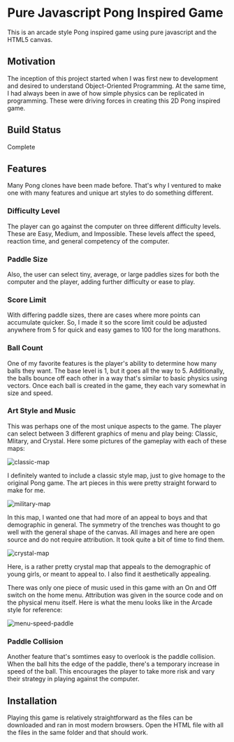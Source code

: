  # Pure Javascript Pong Inspired Game
This is an arcade style Pong inspired game using pure javascript and the HTML5 canvas.
## Motivation
The inception of this project started when I was first new to development and desired to understand Object-Oriented Programming. At the same time, I had always been in awe of how simple physics can be replicated in programming. These were driving forces in creating this 2D Pong inspired game.
## Build Status
Complete
## Features
Many Pong clones have been made before. That's why I ventured to make one with many features and unique art styles to do something different.
### Difficulty Level
The player can go against the computer on three different difficulty levels. These are Easy, Medium, and Impossible. These levels affect the speed, reaction time, and general competency of the computer.
### Paddle Size
Also, the user can select tiny, average, or large paddles sizes for both the computer and the player, adding further difficulty or ease to play.
### Score Limit
With differing paddle sizes, there are cases where more points can accumulate quicker. So, I made it so the score limit could be adjusted anywhere from 5 for quick and easy games to 100 for the long marathons.
### Ball Count 
One of my favorite features is the player's ability to determine how many balls they want. The base level is 1, but it goes all the way to 5. Additionally, the balls bounce off each other in a way that's similar to basic physics using vectors. Once each ball is created in the game, they each vary somewhat in size and speed. 
### Art Style and Music
This was perhaps one of the most unique aspects to the game. The player can select between 3 different graphics of menu and play being: Classic, Mlitary, and Crystal. Here some pictures of the gameplay with each of these maps:

![classic-map](https://user-images.githubusercontent.com/29243814/183991479-3af9d81f-09e8-4f83-a8f1-fd136566bb71.png)

I definitely wanted to include a classic style map, just to give homage to the original Pong game. The art pieces in this were pretty straight forward to make for me.

![military-map](https://user-images.githubusercontent.com/29243814/183991432-d04d2056-c70f-4108-9237-8112f856978d.png)

In this map, I wanted one that had more of an appeal to boys and that demographic in general. The symmetry of the trenches was thought to go well with the general shape of the canvas. All images and here are open source and do not require attribution. It took quite a bit of time to find them.

![crystal-map](https://user-images.githubusercontent.com/29243814/183991555-e28faea2-4ca5-4754-8e68-bee6efe84a83.png)

Here, is a rather pretty crystal map that appeals to the demographic of young girls, or meant to appeal to. I also find it aesthetically appealing.

There was only one piece of music used in this game with an On and Off switch on the home menu. Attribution was given in the source code and on the physical menu itself. Here is what the menu looks like in the Arcade style for reference:

![menu-speed-paddle](https://user-images.githubusercontent.com/29243814/183993438-120f49d8-576b-407c-91a9-970a0948c0fc.png)

### Paddle Collision
Another feature that's somtimes easy to overlook is the paddle collision. When the ball hits the edge of the paddle, there's a temporary increase in speed of the ball. This encourages the player to take more risk and vary their strategy in playing against the computer.

## Installation
Playing this game is relatively straightforward as the files can be downloaded and ran in most modern browsers. Open the HTML file with all the files in the same folder and that should work.
